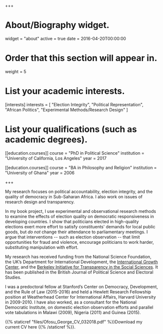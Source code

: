+++
# About/Biography widget.
widget = "about"
active = true
date = 2016-04-20T00:00:00

# Order that this section will appear in.
weight = 5

# List your academic interests.
[interests]
  interests = [
    "Election Integrity",
    "Political Representation",
    "African Politics",
    "Experimental Methods/Research Design"
  ]

# List your qualifications (such as academic degrees).
[[education.courses]]
  course = "PhD in Political Science"
  institution = "University of California, Los Angeles"
  year = 2017

[[education.courses]]
  course = "BA in Philosophy and Religion"
  institution = "University of Ghana"
  year = 2006
 
+++

My research focuses on political accountability, election integrity, and the quality of democracy in Sub-Saharan Africa. I also work on issues of research design and transparency. 

In my book project, I use experimental and observational research methods to examine the effects of election quality on democratic responsiveness in developing countries. I show that politicians elected in high-quality elections exert more effort to satisfy constituents' demands for local public goods, but *do not* change their attendance to parliamentary meetings. I argue that interventions -- such as election observation -- that limit opportunities for fraud and violence, encourage politicians to work harder, substituting manipulation with effort.

My research has received funding from the National Science Foundation, the UK’s Department for International Development, the [International Growth Center](https://www.theigc.org/blog/impact-parliamentary-debates-ghanas-2016-elections/), and the [Berkeley Initiative for Transparency in the Social Sciences](https://www.bitss.org/people/george-ofosu/). It has been published in the British Journal of Political Science and Electoral Studies. 
 
I was a predoctoral fellow at Stanford’s Center on Democracy, Development, and the Rule of Law (2015-2016) and held a Hewlett Research Fellowship position at Weatherhead Center for International Affairs, Harvard University in 2009-2010. I have also worked, as a consultant for the National Democratic Institute, on domestic election observation efforts and parallel vote tabulations in Malawi (2009), Nigeria (2011) and Guinea (2015). 

{{% staticref "files/Ofosu_George_CV_032018.pdf" %}}Download my current CV here {{% /staticref %}}.
